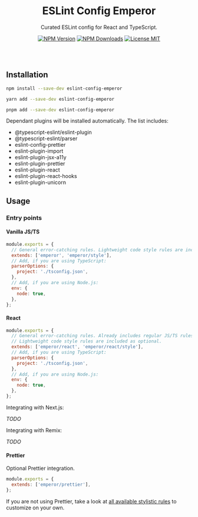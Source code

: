 <h1 align="center">ESLint Config Emperor</h1>

<p align="center">Curated ESLint config for React and TypeScript.</p>

<p align="center">
  <a href="https://www.npmjs.com/package/eslint-config-emperor"><img src="https://img.shields.io/npm/v/eslint-config-emperor.svg?style=flat" alt="NPM Version" /></a>
  <a href="https://www.npmjs.com/package/eslint-config-emperor"><img src="https://img.shields.io/npm/dm/eslint-config-emperor.svg?style=flat" alt="NPM Downloads" /></a>
  <a href="https://github.com/KubaJastrz/eslint-config-emperor/blob/main/LICENSE"><img src="https://img.shields.io/badge/license-MIT-success?style=flat" alt="License MIT" /></a>
</p>

<br />
<br />

## Installation

```sh
npm install --save-dev eslint-config-emperor
```

```sh
yarn add --save-dev eslint-config-emperor
```

```sh
pnpm add --save-dev eslint-config-emperor
```

Dependant plugins will be installed automatically. The list includes:

- @typescript-eslint/eslint-plugin
- @typescript-eslint/parser
- eslint-config-prettier
- eslint-plugin-import
- eslint-plugin-jsx-a11y
- eslint-plugin-prettier
- eslint-plugin-react
- eslint-plugin-react-hooks
- eslint-plugin-unicorn

## Usage

### Entry points

#### Vanilla JS/TS

```js
module.exports = {
  // General error-catching rules. Lightweight code style rules are included as optional.
  extends: ['emperor', 'emperor/style'],
  // Add, if you are using TypeScript:
  parserOptions: {
    project: './tsconfig.json',
  },
  // Add, if you are using Node.js:
  env: {
    node: true,
  },
};
```

#### React

```js
module.exports = {
  // General error-catching rules. Already includes regular JS/TS rules.
  // Lightweight code style rules are included as optional.
  extends: ['emperor/react', 'emperor/react/style'],
  // Add, if you are using TypeScript:
  parserOptions: {
    project: './tsconfig.json',
  },
  // Add, if you are using Node.js:
  env: {
    node: true,
  },
};
```

Integrating with Next.js:

_TODO_

Integrating with Remix:

_TODO_

#### Prettier

Optional Prettier integration.

```js
module.exports = {
  extends: ['emperor/prettier'],
};
```

If you are not using Prettier, take a look at [all available stylistic rules](https://github.com/prettier/eslint-config-prettier/blob/main/index.js) to customize on your own.
